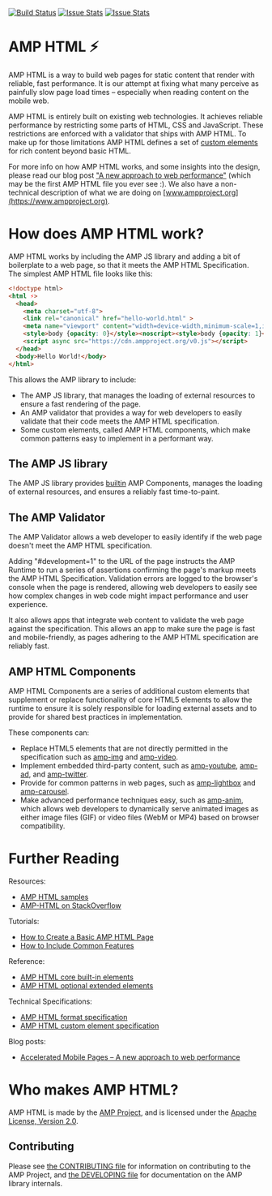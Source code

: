 <!---
Copyright 2015 The AMP HTML Authors. All Rights Reserved.

Licensed under the Apache License, Version 2.0 (the "License");
you may not use this file except in compliance with the License.
You may obtain a copy of the License at

      http://www.apache.org/licenses/LICENSE-2.0

Unless required by applicable law or agreed to in writing, software
distributed under the License is distributed on an "AS-IS" BASIS,
WITHOUT WARRANTIES OR CONDITIONS OF ANY KIND, either express or implied.
See the License for the specific language governing permissions and
limitations under the License.
-->

[![Build Status](https://travis-ci.org/ampproject/amphtml.svg?branch=master)](https://travis-ci.org/ampproject/amphtml)
[![Issue Stats](http://issuestats.com/github/ampproject/amphtml/badge/pr)](http://issuestats.com/github/ampproject/amphtml)
[![Issue Stats](http://issuestats.com/github/ampproject/amphtml/badge/issue)](http://issuestats.com/github/ampproject/amphtml)

# AMP HTML ⚡

AMP HTML is a way to build web pages for static content that render with reliable, fast performance. It is our attempt at fixing what many perceive as painfully slow page load times – especially when reading content on the mobile web.

AMP HTML is entirely built on existing web technologies. It achieves reliable performance by restricting some parts of HTML, CSS and JavaScript. These restrictions are enforced with a validator that ships with AMP HTML. To make up for those limitations AMP HTML defines a set of [custom elements](http://www.html5rocks.com/en/tutorials/webcomponents/customelements/) for rich content beyond basic HTML.

For more info on how AMP HTML works, and some insights into the design, please read our blog post ["A new approach to web performance"](https://www.ampproject.org/how-it-works/) (which may be the first AMP HTML file you ever see :). We also have a non-technical description of what we are doing on [www.ampproject.org](https://www.ampproject.org).

# How does AMP HTML work?

AMP HTML works by including the AMP JS library and adding a bit of boilerplate to a web page, so that it meets the AMP HTML Specification. The simplest AMP HTML file looks like this:

```html
<!doctype html>
<html ⚡>
  <head>
    <meta charset="utf-8">
    <link rel="canonical" href="hello-world.html" >
    <meta name="viewport" content="width=device-width,minimum-scale=1,initial-scale=1">
    <style>body {opacity: 0}</style><noscript><style>body {opacity: 1}</style></noscript>
    <script async src="https://cdn.ampproject.org/v0.js"></script>
  </head>
  <body>Hello World!</body>
</html>
```

This allows the AMP library to include:
* The AMP JS library, that manages the loading of external resources to ensure a
  fast rendering of the page.
* An AMP validator that provides a way for web developers to easily validate
  that their code meets the AMP HTML specification.
* Some custom elements, called AMP HTML components, which make common patterns
  easy to implement in a performant way.

## The AMP JS library

The AMP JS library provides [builtin](builtins/README.md) AMP Components, manages the loading of external resources, and ensures a reliably fast time-to-paint.

## The AMP Validator

The AMP Validator allows a web developer to easily identify if the web page
doesn't meet the AMP HTML specification.

Adding "#development=1" to the URL of the page instructs the AMP Runtime to run
a series of assertions confirming the page's markup meets the AMP HTML
Specification.  Validation errors are logged to the browser's console when the
page is rendered, allowing web developers to easily see how complex changes in
web code might impact performance and user experience.

It also allows apps that integrate web content to validate the web page against
the specification.  This allows an app to make sure the page is fast and
mobile-friendly, as pages adhering to the AMP HTML specification are reliably
fast.

## AMP HTML Components

AMP HTML Components are a series of additional custom elements that supplement
or replace functionality of core HTML5 elements to allow the runtime to ensure
it is solely responsible for loading external assets and to provide for shared
best practices in implementation.

These components can:
* Replace HTML5 elements that are not directly permitted in the specification
  such as [amp-img](builtins/amp-img.md) and [amp-video](builtins/amp-video.md).
* Implement embedded third-party content, such as
[amp-youtube](extensions/amp-youtube/amp-youtube.md), [amp-ad](builtins/amp-ad.md),
and [amp-twitter](extensions/amp-twitter/amp-twitter.md).
* Provide for common patterns in web pages,
such as [amp-lightbox](extensions/amp-lightbox/amp-lightbox.md)
and [amp-carousel](extensions/amp-carousel/amp-carousel.md).
* Make advanced performance techniques easy,
such as [amp-anim](extensions/amp-anim/amp-anim.md),
which allows web developers to dynamically serve animated images
as either image files (GIF) or video files (WebM or MP4) based on browser compatibility.

# Further Reading

Resources:
* [AMP HTML samples](examples/)
* [AMP-HTML on StackOverflow](https://stackoverflow.com/questions/tagged/amp-html)

Tutorials:
* [How to Create a Basic AMP HTML Page](docs/create_page.md)
* [How to Include Common Features](docs/include_features.md)

<!--
Not yet done.
* [Integrating your AMP HTML page](docs/integrating.md)
* [Extending AMP HTML with new elements](docs/extending.md)
* [Embedding AMP HTML content in your app](docs/embedding.md)
-->

Reference:
* [AMP HTML core built-in elements](builtins/README.md)
* [AMP HTML optional extended elements](extensions/README.md)

Technical Specifications:
* [AMP HTML format specification](spec/amp-html-format.md)
* [AMP HTML custom element specification](spec/amp-html-components.md)

Blog posts:
 * [Accelerated Mobile Pages – A new approach to web performance](https://www.ampproject.org/how-it-works/)

# Who makes AMP HTML?

AMP HTML is made by the [AMP Project](https://www.ampproject.org/), and is licensed
under the [Apache License, Version 2.0](LICENSE).

## Contributing

Please see [the CONTRIBUTING file](CONTRIBUTING.md) for information on contributing to the AMP Project, and [the DEVELOPING file](DEVELOPING.md) for documentation on the AMP library internals.

